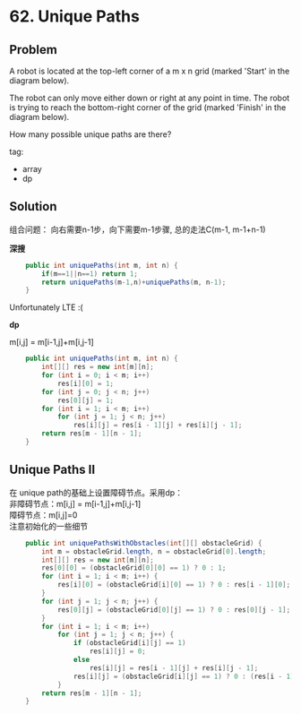 # 62. Unique Paths

## Problem

A robot is located at the top-left corner of a m x n grid (marked 'Start' in the diagram below).

The robot can only move either down or right at any point in time. The robot is trying to reach the bottom-right corner of the grid (marked 'Finish' in the diagram below).

How many possible unique paths are there?

tag:
- array
- dp

## Solution 

组合问题：
向右需要n-1步，向下需要m-1步骤, 总的走法C(m-1, m-1+n-1)

**深搜**

```java
    public int uniquePaths(int m, int n) {
        if(m==1||n==1) return 1;
        return uniquePaths(m-1,n)+uniquePaths(m, n-1);
    }
```
Unfortunately LTE :(

**dp**

m[i,j] = m[i-1,j]+m[i,j-1]

```java
	public int uniquePaths(int m, int n) {
		int[][] res = new int[m][n];
		for (int i = 0; i < m; i++)
			res[i][0] = 1;
		for (int j = 0; j < n; j++)
			res[0][j] = 1;
		for (int i = 1; i < m; i++)
			for (int j = 1; j < n; j++)
				res[i][j] = res[i - 1][j] + res[i][j - 1];
		return res[m - 1][n - 1];
	}
```

## Unique Paths II

在 unique path的基础上设置障碍节点。采用dp：  
非障碍节点：m[i,j] = m[i-1,j]+m[i,j-1]  
障碍节点：m[i,j]=0  
注意初始化的一些细节

```java
	public int uniquePathsWithObstacles(int[][] obstacleGrid) {
		int m = obstacleGrid.length, n = obstacleGrid[0].length;
		int[][] res = new int[m][n];
		res[0][0] = (obstacleGrid[0][0] == 1) ? 0 : 1;
		for (int i = 1; i < m; i++) {
			res[i][0] = (obstacleGrid[i][0] == 1) ? 0 : res[i - 1][0];
		}
		for (int j = 1; j < n; j++) {
			res[0][j] = (obstacleGrid[0][j] == 1) ? 0 : res[0][j - 1];
		}
		for (int i = 1; i < m; i++)
			for (int j = 1; j < n; j++) {
				if (obstacleGrid[i][j] == 1)
					res[i][j] = 0;
				else
					res[i][j] = res[i - 1][j] + res[i][j - 1];
				res[i][j] = (obstacleGrid[i][j] == 1) ? 0 : (res[i - 1][j] + res[i][j - 1]);
			}
		return res[m - 1][n - 1];
	}
```